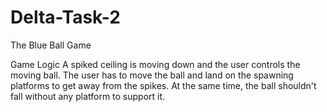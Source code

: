 # Delta-Task-2

The Blue Ball Game

Game Logic
A spiked ceiling is moving down and the user controls the moving ball. The user has to move the ball and land on the spawning platforms to get away from the spikes. At the same time, the ball shouldn't fall without any platform to support it.
